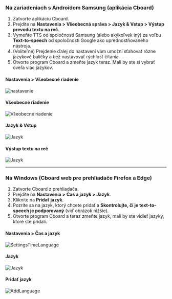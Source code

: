### Na zariadeniach s Androidom Samsung (aplikácia Cboard)

1. Zatvorte aplikáciu Cboard.
2. Prejdite na **Nastavenia > Všeobecná správa > Jazyk & Vstup > Výstup prevodu textu na reč**.
3. Vymeňte TTS od spoločnosti Samsung (alebo akýkoľvek iný) za voľbu **Text-to-speech** od spoločnosti Google ako uprednostňovaného nástroja.
4. (Voliteľné) Prejdenie ďalej do nastavení vám umožní sťahovať rôzne jazykové balíčky a tiež nastavovať rýchlosť čítania.
5. Otvorte program Cboard a zmeňte jazyk teraz. Mali by ste si vybrať oveľa viac jazykov.

#### Nastavenia > Všeobecné riadenie

![nastavenie](/images/moreLanguages/samsung_switch_tts_01.png "nastavenie")

#### Všeobecné riadenie

![Všeobecné riadenie](/images/moreLanguages/samsung_switch_tts_02.png "Všeobecné riadenie")

#### Jazyk & Vstup

![Jazyk](/images/moreLanguages/samsung_switch_tts_03.png "Jazyk")

#### Výstup textu na reč

![Jazyk](/images/moreLanguages/samsung_switch_tts_04.png "Výstup textu na reč")

---

### Na Windows (Cboard web pre prehliadače Firefox a Edge)

1. Zatvorte Cboard z prehliadača.
2. Prejdite na **Nastavenia > Čas a jazyk > Jazyk**.
3. Kliknite na **Pridať jazyk**.
4. Pozrite sa na jazyk, ktorý chcete pridať a **Skontrolujte, či je text-to-speech je podporovaný** (viď obrázok nižšie).
5. Otvorte program Cboard a teraz zmeňte jazyk, mali by ste vidieť jazyky, ktoré ste pridali.

#### Nastavenia > Čas a jazyk

![SettingsTimeLanguage](/images/moreLanguages/windows_add_tts_01.png "Nastavenia> Čas a jazyk")

#### Jazyk

![Jazyk](/images/moreLanguages/windows_add_tts_02.png "Jazyk")

#### Pridať jazyk

![AddLanguage](/images/moreLanguages/windows_add_tts_03.png "Pridať jazyk")